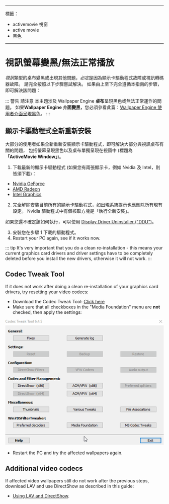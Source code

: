 - - -
標籤：
  - activemovie 視窗
  - active movie
  - 黑色
- - -


# 視訊螢幕變黑/無法正常播放

*視訊*類型的桌布變黑或出現其他問題，*必定*是因為顯示卡驅動程式故障或視訊轉碼器故障。 請完全按照以下步驟嘗試解決。 如果由上至下完全遵循本指南的步驟，即可解決該問題：

::: 警告 請注意 本主題涉及 Wallpaper Engine **桌布**呈現黑色或無法正常運作的問題。 如果**Wallpaper Engine 介面變黑**，您必須參看此篇：[Wallpaper Engine 使用者介面呈現黑色](/interface/broken.html#wallpaper-engine-interface-is-black)。 :::

## 顯示卡驅動程式全新重新安裝

大部分的使用者如果全新重新安裝顯示卡驅動程式，即可解決大部分與視訊桌布有關的問題， 包括螢幕呈現黑色以及桌布單獨呈現在視窗中 (標題為 **「ActiveMovie Window」**)。

1. 下載最新的顯示卡驅動程式 (如果您有兩張顯示卡，例如 Nvidia 及 Intel，則皆須下載)：

* [Nvidia GeForce](https://www.nvidia.com/Download/index.aspx)
* [AMD Radeon](https://www.amd.com/support)
* [Intel Graphics](https://downloadcenter.intel.com/product/80939/Graphics-Drivers)

2. 完全解除安裝目前所有的顯示卡驅動程式，如出現系統提示也應刪除所有現有設定。 Nvidia 驅動程式中有個核取方塊是「執行全新安裝」。

如果您還不確定該如何執行，可以使用 [Display Driver Uninstaller ("DDU")](https://www.guru3d.com/files-details/display-driver-uninstaller-download.html)。

3. 安裝您在步驟 1 下載的驅動程式。
4. Restart your PC again, see if it works now.

::: tip It's very important that you do a clean re-installation - this means your current graphics card drivers and driver settings have to be completely deleted before you install the new drivers, otherwise it will not work. :::

## Codec Tweak Tool

If it does not work after doing a clean re-installation of your graphics card drivers, try resetting your video codecs:

* Download the Codec Tweak Tool: [Click here](https://www.codecguide.com/download_other.htm)
* Make sure that all checkboxes in the "Media Foundation" menu are **not** checked, then apply the settings:

![Uncheck all options in the Media Foundation options](./codectweak.gif)

* Restart the PC and try the affected wallpapers again.

## Additional video codecs

If affected video wallpapers still do not work after the previous steps, download LAV and use DirectShow as described in this guide:

* [Using LAV and DirectShow](/videos/lav.html).